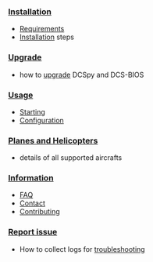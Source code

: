 ### [Installation](installation)
  * [Requirements](installation#requirements)
  * [Installation](installation#installation) steps
### [Upgrade](upgrade)
  * how to [upgrade](Upgrade#upgrade) DCSpy and DCS-BIOS
### [Usage](usage)
  * [Starting](Usage#Starting)
  * [Configuration](usage#configuration)
### [Planes and Helicopters](Planes-and-Helicopters)
  * details of all supported aircrafts
### [Information](information)
  * [FAQ](Information#faq)
  * [Contact](Information#new-ideas)
  * [Contributing](Information#contributing)
### [Report issue](Report-issue#report-issue)
  * How to collect logs for [troubleshooting](Report-issue#troubleshooting)